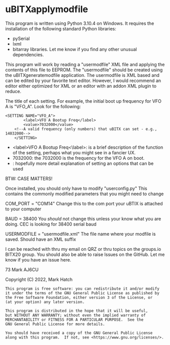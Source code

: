 # uBITXapplymodfile

This program is written using Python 3.10.4 on Windows. It requires the installation of the following standard Python libraries:
- pySerial 
- lxml
- bitarray libraries. Let me know if you find any other unusual dependencies.

This program will work by reading a "usermodfile" XML file and applying the contents of this file to EEPROM. The "usermodfile" should be created using the uBITXgeneratemodfile application. The usermodfile is XML based and can be edited by your favorite text editor. However, I would recommend an editor either optimized for XML or an editor with an addon XML plugin to reduce. 

The title of each setting. For example, the initial boot up frequency for VFO A is "VFO_A". Look for the following:


	<SETTING NAME="VFO_A">
        	<label>VFO A Bootup Freq</label>
        	<value>7032000</value>
        <!--A valid frequency (only numbers) that uBITX can set - e.g., 14032000-->
    	</SETTING>

- \<label\>VFO A Bootup Freq\<\\label\>:	is a brief description of the function of the setting, perhaps what you might see in a fancier UX.
- 7032000: 		the 7032000 is the frequency for the VFO A on boot.
- <!--  comment -->:	hopefully more detail explanation of setting an options that can be used 

BTW: CASE MATTERS!

Once installed, you should only have to modify "userconfig.py" This contains the commonly modified parameters that you might need to change

COM_PORT = "COM14"  	Change this to the com port your uBTIX is attached to your computer 

BAUD = 38400		You *should* not change this unless your know what you are doing. CEC is looking for 38400 serial baud

USERMODFILE = "usermodfile.xml"		The file name where your modfile is saved. Should have an XML suffix



I can be reached with thru my email on QRZ or thru topics on the groups.io BITX20 group. You should also be able to raise Issues on the GitHub. Let me know if you have an issue here.

73
Mark
AJ6CU  

Copyright (C) 2022,  Mark Hatch

    This program is free software: you can redistribute it and/or modify
    it under the terms of the GNU General Public License as published by
    the Free Software Foundation, either version 3 of the License, or
    (at your option) any later version.

    This program is distributed in the hope that it will be useful,
    but WITHOUT ANY WARRANTY; without even the implied warranty of
    MERCHANTABILITY or FITNESS FOR A PARTICULAR PURPOSE.  See the
    GNU General Public License for more details.

    You should have received a copy of the GNU General Public License
    along with this program.  If not, see <https://www.gnu.org/licenses/>.
